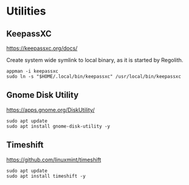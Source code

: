 # Utilities

## KeepassXC

https://keepassxc.org/docs/

Create system wide symlink to local binary, as it is started by Regolith.

```shell:terminal
appman -i keepassxc
sudo ln -s "$HOME/.local/bin/keepassxc" /usr/local/bin/keepassxc
```

## Gnome Disk Utility

https://apps.gnome.org/DiskUtility/

```shell:terminal
sudo apt update
sudo apt install gnome-disk-utility -y
```

## Timeshift

https://github.com/linuxmint/timeshift

```shell:terminal
sudo apt update
sudo apt install timeshift -y
```
